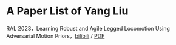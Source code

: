 # A Paper List of Yang Liu
RAL 2023，Learning Robust and Agile Legged Locomotion Using Adversarial Motion Priors，[bilibili](https://www.bilibili.com/video/BV1nM4y177rY/) / [PDF](https://f0exxg5fp6u.feishu.cn/docx/Xaphd0huyoyOuCxOfZQcqZ1CnWh)
